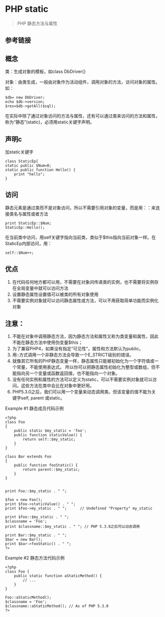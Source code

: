 # PHP static
> PHP 静态方法与属性

## 参考链接

## 概念
类：生成对象的模板，如class DbDriver{}

对象：由类生成，一般由对象作为活动组件，调用对象的方法，访问对象的属性。如：
```
$db= new DbDriver;
echo $db->version;
$res=$db->getAll($sql);
```
在实际中除了通过对象访问的方法与属性，还有可以通过类来访问的方法和属性，称为“静态”(static)，必须用static关键字声明。

## 声明c
加static关键字
```
class StaticEp{
static public $Num=0;
static public function Hello() {
    print "hello";
}
```
## 访问
静态元素是通过类而不是对象访问，所以不需要引用对象的变量，而是用：：来连接类名与属性或者方法
```
print StaticEp::$Num;
StaticEp::Hello();
```
在当前类中访问，用self关键字指向当前类，类似于$this指向当前对象一样。在StaticEp内部访问，用：
```
self::$Num++;
```
## 优点
1. 在代码任何地方都可以用，不需要在对象间传递类的实例，也不需要将实例存在全局变量中就可以访问方法
2. 设置静态属性设置值可以被类的所有对象使用
3. 不需要实例对象就可以访问静态属性或方法，可以不用获取简单功能而实例化对象

## 注意：
1. 不能在对象中调用静态方法，因为静态方法和属性又称为类变量和属性，因此不能在静态方法中使用伪变量$this；
2. 为了兼容PHP4，如果没有指定“可见性”，属性和方法默认为public。 
3. 用::方式调用一个非静态方法会导致一个E_STRICT级别的错误。
4. 就像其它所有的PHP静态变量一样，静态属性只能被初始化为一个字符值或一个常量，不能使用表达式。 所以你可以把静态属性初始化为整型或数组，但不能指向另一个变量或函数返回值，也不能指向一个对象。 
5. 没有任何实例和属性的方法可以定义为static，可以不需要实例对象就可以访问。这些方法在类中会比在对象中更好用。
5. PHP5.3.0之后，我们可以用一个变量来动态调用类。但该变量的值不能为关键字self, parent 或static。

Example #1 静态成员代码示例
```
<?php
class Foo
{
    public static $my_static = 'foo';
    public function staticValue() {
        return self::$my_static;
    }
}

class Bar extends Foo
{
    public function fooStatic() {
        return parent::$my_static;
    }
}


print Foo::$my_static . " ";

$foo = new Foo();
print $foo->staticValue() . " ";
print $foo->my_static . " ";      // Undefined "Property" my_static 

print $foo::$my_static . " ";
$classname = 'Foo';
print $classname::$my_static . " "; // PHP 5.3.0之后可以动态调用

print Bar::$my_static . " ";
$bar = new Bar();
print $bar->fooStatic() . " ";
?>
```
Example #2 静态方法代码示例
```
<?php
class Foo {
    public static function aStaticMethod() {
        // ...
    }
}

Foo::aStaticMethod();
$classname = 'Foo';
$classname::aStaticMethod(); // As of PHP 5.3.0
?> 
```

